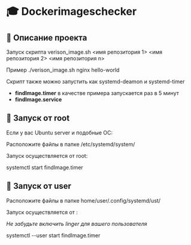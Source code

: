 # 🎓 Dockerimageschecker


## 📌 Описание проекта

Запуск скрипта verison_image.sh <имя репозитория 1> <имя репозитория 2> <имя репозитория n>

Пример ./verison_image.sh nginx hello-world

Скрипт также можно запустить как systemd-deamon и systemd-timer

- **findImage.timer** в качестве примера запускается раз в 5 минут
- **findImage.service**

## 🚀 Запуск от root
Если у вас Ubuntu server и подобные ОС:

Расположите файлы в папке /etc/systemd/system/

Запуск осуществляется от root:

systemctl start findImage.timer


## 🚀 Запуск от user

Расположите файлы в папке home/user/.config/systemd/ust/

Запуск осуществляется от <usr>:

*Не забудьте включить linger для вашего пользователя*

systemctl --user start findImage.timer
